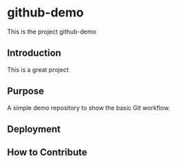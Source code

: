# github-demo

This is the project github-demo

## Introduction

This is a great project

## Purpose

A simple demo repository to show the basic Git workflow.

## Deployment 

## How to Contribute
